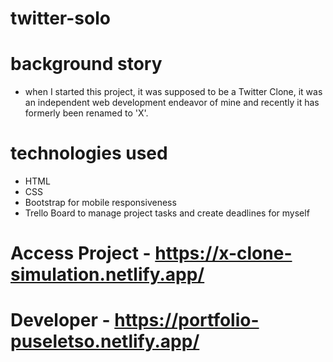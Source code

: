 # twitter-solo

# background story
- when I started this project, it was supposed to be a Twitter Clone, it was an independent web development endeavor of mine and recently it has formerly been renamed to 'X'.

 # technologies used
 - HTML
 - CSS
 - Bootstrap for mobile responsiveness
 - Trello Board to manage project tasks and create deadlines for myself

# Access Project - https://x-clone-simulation.netlify.app/

# Developer - https://portfolio-puseletso.netlify.app/
